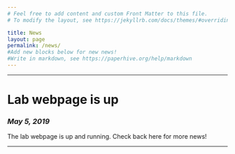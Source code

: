 ```yaml
---
# Feel free to add content and custom Front Matter to this file.
# To modify the layout, see https://jekyllrb.com/docs/themes/#overriding-theme-defaults

title: News
layout: page
permalink: /news/
#Add new blocks below for new news!
#Write in markdown, see https://paperhive.org/help/markdown
---
```

---
# Lab webpage is up
### *May 5, 2019*
The lab webpage is up and running.  Check back here for more news!

---
